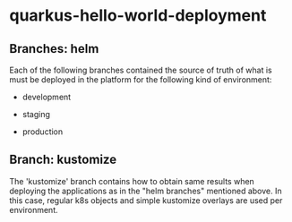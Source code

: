 # quarkus-hello-world-deployment

## Branches: helm  

Each of the following branches contained the source of truth of what is must be deployed in the platform for the following kind of environment:

- development

- staging

- production

## Branch: kustomize

The 'kustomize' branch contains how to obtain same results when deploying the applications as in the "helm branches" mentioned above. In this case, regular k8s objects and simple kustomize overlays are used per environment.
